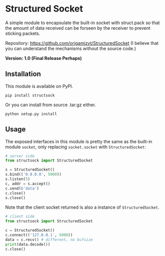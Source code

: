 # Structured Socket

A simple module to encapsulate the built-in socket with struct.pack so that the amount of data received can be forseen by the receiver to prevent sticking packets.

Repository: https://github.com/origamizyt/StructuredSocket
(I believe that you can understand the mechanisms without the source code.)

__Version: 1.0 (Final Release Perhaps)__

## Installation

This module is available on PyPI.
```
pip install structsock
```

Or you can install from source .tar.gz either.
```
python setup.py install
```

## Usage

The exposed interfaces in this module is pretty the same as the built-in module `socket`, only replacing `socket.socket` with `StructuredSocket`:
```py
# server side
from structsock import StructuredSocket

s = StructuredSocket()
s.bind(('0.0.0.0', 5000))
s.listen(5)
c, addr = s.accept()
c.send(b'data')
c.close()
s.close()
```

Note that the client socket returned is also a instance of `StructuredSocket`.
```py
# client side
from structsock import StructuredSocket

c = StructuredSocket()
c.connect(('127.0.0.1', 5000))
data = c.recv() # different, no bufsize
print(data.decode())
c.close()
```